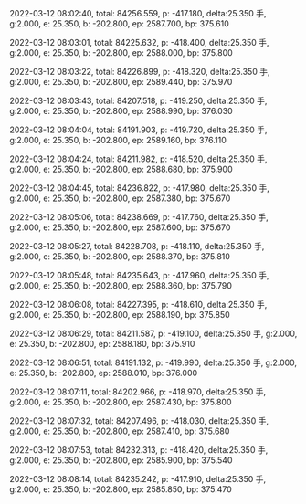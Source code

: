2022-03-12 08:02:40, total: 84256.559, p: -417.180, delta:25.350 手, g:2.000, e: 25.350, b: -202.800, ep: 2587.700, bp: 375.610

2022-03-12 08:03:01, total: 84225.632, p: -418.400, delta:25.350 手, g:2.000, e: 25.350, b: -202.800, ep: 2588.000, bp: 375.800

2022-03-12 08:03:22, total: 84226.899, p: -418.320, delta:25.350 手, g:2.000, e: 25.350, b: -202.800, ep: 2589.440, bp: 375.970

2022-03-12 08:03:43, total: 84207.518, p: -419.250, delta:25.350 手, g:2.000, e: 25.350, b: -202.800, ep: 2588.990, bp: 376.030

2022-03-12 08:04:04, total: 84191.903, p: -419.720, delta:25.350 手, g:2.000, e: 25.350, b: -202.800, ep: 2589.160, bp: 376.110

2022-03-12 08:04:24, total: 84211.982, p: -418.520, delta:25.350 手, g:2.000, e: 25.350, b: -202.800, ep: 2588.680, bp: 375.900

2022-03-12 08:04:45, total: 84236.822, p: -417.980, delta:25.350 手, g:2.000, e: 25.350, b: -202.800, ep: 2587.380, bp: 375.670

2022-03-12 08:05:06, total: 84238.669, p: -417.760, delta:25.350 手, g:2.000, e: 25.350, b: -202.800, ep: 2587.600, bp: 375.670

2022-03-12 08:05:27, total: 84228.708, p: -418.110, delta:25.350 手, g:2.000, e: 25.350, b: -202.800, ep: 2588.370, bp: 375.810

2022-03-12 08:05:48, total: 84235.643, p: -417.960, delta:25.350 手, g:2.000, e: 25.350, b: -202.800, ep: 2588.360, bp: 375.790

2022-03-12 08:06:08, total: 84227.395, p: -418.610, delta:25.350 手, g:2.000, e: 25.350, b: -202.800, ep: 2588.190, bp: 375.850

2022-03-12 08:06:29, total: 84211.587, p: -419.100, delta:25.350 手, g:2.000, e: 25.350, b: -202.800, ep: 2588.180, bp: 375.910

2022-03-12 08:06:51, total: 84191.132, p: -419.990, delta:25.350 手, g:2.000, e: 25.350, b: -202.800, ep: 2588.010, bp: 376.000

2022-03-12 08:07:11, total: 84202.966, p: -418.970, delta:25.350 手, g:2.000, e: 25.350, b: -202.800, ep: 2587.430, bp: 375.800

2022-03-12 08:07:32, total: 84207.496, p: -418.030, delta:25.350 手, g:2.000, e: 25.350, b: -202.800, ep: 2587.410, bp: 375.680

2022-03-12 08:07:53, total: 84232.313, p: -418.420, delta:25.350 手, g:2.000, e: 25.350, b: -202.800, ep: 2585.900, bp: 375.540

2022-03-12 08:08:14, total: 84235.242, p: -417.910, delta:25.350 手, g:2.000, e: 25.350, b: -202.800, ep: 2585.850, bp: 375.470
